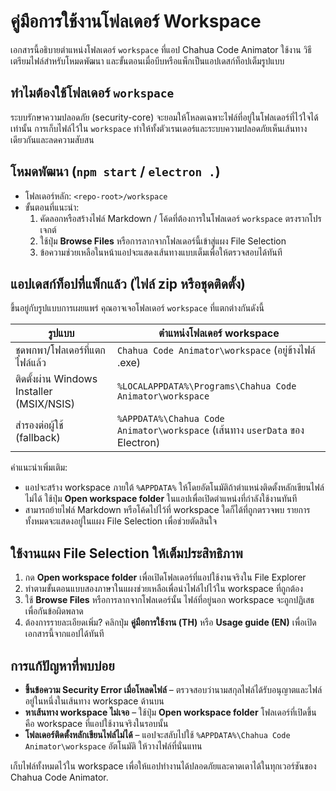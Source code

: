 # คู่มือการใช้งานโฟลเดอร์ Workspace

เอกสารนี้อธิบายตำแหน่งโฟลเดอร์ `workspace` ที่แอป Chahua Code Animator ใช้งาน วิธีเตรียมไฟล์สำหรับโหมดพัฒนา และขั้นตอนเมื่อบีบหรือแพ็กเป็นแอปเดสก์ท็อปเต็มรูปแบบ

## ทำไมต้องใช้โฟลเดอร์ `workspace`

ระบบรักษาความปลอดภัย (security-core) จะยอมให้โหลดเฉพาะไฟล์ที่อยู่ในโฟลเดอร์ที่ไว้ใจได้เท่านั้น การเก็บไฟล์ไว้ใน `workspace` ทำให้ทั้งตัวเรนเดอร์และระบบความปลอดภัยเห็นเส้นทางเดียวกันและลดความสับสน

## โหมดพัฒนา (`npm start` / `electron .`)

- โฟลเดอร์หลัก: `<repo-root>/workspace`
- ขั้นตอนที่แนะนำ:
  1. คัดลอกหรือสร้างไฟล์ Markdown / โค้ดที่ต้องการในโฟลเดอร์ `workspace` ตรงรากโปรเจกต์
  2. ใช้ปุ่ม **Browse Files** หรือการลากจากโฟลเดอร์นี้เข้าสู่แผง File Selection
  3. ข้อความช่วยเหลือในหน้าแอปจะแสดงเส้นทางแบบเต็มเพื่อให้ตรวจสอบได้ทันที

## แอปเดสก์ท็อปที่แพ็กแล้ว (ไฟล์ zip หรือชุดติดตั้ง)

ขึ้นอยู่กับรูปแบบการเผยแพร่ คุณอาจเจอโฟลเดอร์ `workspace` ที่แตกต่างกันดังนี้

| รูปแบบ | ตำแหน่งโฟลเดอร์ workspace |
| --- | --- |
| ชุดพกพา/โฟลเดอร์ที่แตกไฟล์แล้ว | `Chahua Code Animator\workspace` (อยู่ข้างไฟล์ .exe) |
| ติดตั้งผ่าน Windows Installer (MSIX/NSIS) | `%LOCALAPPDATA%\Programs\Chahua Code Animator\workspace` |
| สำรองต่อผู้ใช้ (fallback) | `%APPDATA%\Chahua Code Animator\workspace` (เส้นทาง `userData` ของ Electron) |

คำแนะนำเพิ่มเติม:

- แอปจะสร้าง workspace ภายใต้ `%APPDATA%` ให้โดยอัตโนมัติถ้าตำแหน่งติดตั้งหลักเขียนไฟล์ไม่ได้ ใช้ปุ่ม **Open workspace folder** ในแอปเพื่อเปิดตำแหน่งที่กำลังใช้งานทันที
- สามารถย้ายไฟล์ Markdown หรือโค้ดไปไว้ที่ workspace ใดก็ได้ที่ถูกตรวจพบ รายการทั้งหมดจะแสดงอยู่ในแผง File Selection เพื่อช่วยตัดสินใจ

## ใช้งานแผง File Selection ให้เต็มประสิทธิภาพ

1. กด **Open workspace folder** เพื่อเปิดโฟลเดอร์ที่แอปใช้งานจริงใน File Explorer
2. ทำตามขั้นตอนแบบสองภาษาในแผงช่วยเหลือเพื่อนำไฟล์ไปไว้ใน workspace ที่ถูกต้อง
3. ใช้ **Browse Files** หรือการลากจากโฟลเดอร์นั้น ไฟล์ที่อยู่นอก workspace จะถูกปฏิเสธเพื่อกันข้อผิดพลาด
4. ต้องการรายละเอียดเพิ่ม? คลิกปุ่ม **คู่มือการใช้งาน (TH)** หรือ **Usage guide (EN)** เพื่อเปิดเอกสารนี้จากแอปได้ทันที

## การแก้ปัญหาที่พบบ่อย

- **ขึ้นข้อความ Security Error เมื่อโหลดไฟล์** – ตรวจสอบว่านามสกุลไฟล์ได้รับอนุญาตและไฟล์อยู่ในหนึ่งในเส้นทาง workspace ด้านบน
- **หาเส้นทาง workspace ไม่เจอ** – ใช้ปุ่ม **Open workspace folder** โฟลเดอร์ที่เปิดขึ้นคือ workspace ที่แอปใช้งานจริงในรอบนั้น
- **โฟลเดอร์ติดตั้งหลักเขียนไฟล์ไม่ได้** – แอปจะสลับไปใช้ `%APPDATA%\Chahua Code Animator\workspace` อัตโนมัติ ให้วางไฟล์ที่นั่นแทน

เก็บไฟล์ทั้งหมดไว้ใน workspace เพื่อให้แอปทำงานได้ปลอดภัยและคาดเดาได้ในทุกเวอร์ชันของ Chahua Code Animator.